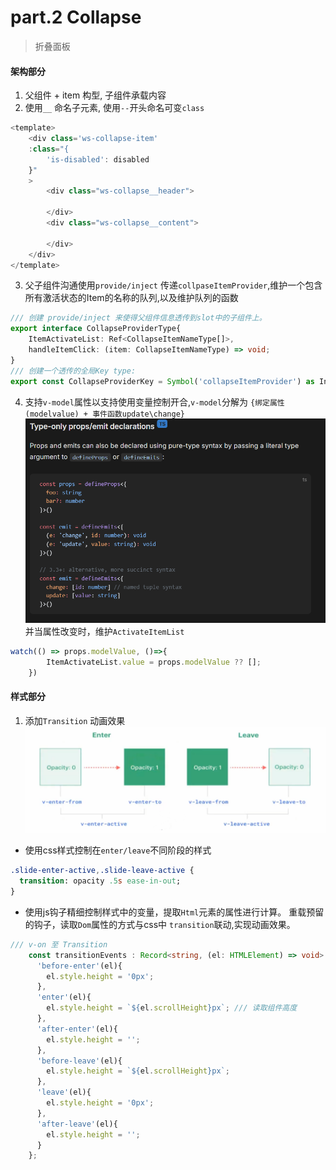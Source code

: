 # part.2 Collapse
> 折叠面板

#### 架构部分
1. 父组件 + item 构型, 子组件承载内容
2. 使用`__` 命名子元素, 使用`--`开头命名可变`class`
```ts
<template>
    <div class='ws-collapse-item'
    :class="{
        'is-disabled': disabled
    }"
    >
        <div class="ws-collapse__header">

        </div>
        <div class="ws-collapse__content">

        </div>
    </div>
</template>
```
3. 父子组件沟通使用`provide/inject` 传递`collpaseItemProvider`,维护一个包含所有激活状态的Item的名称的队列,以及维护队列的函数
```typescript
/// 创建 provide/inject 来使得父组件信息透传到slot中的子组件上。
export interface CollapseProviderType{
    ItemActivateList: Ref<CollapseItemNameType[]>,
    handleItemClick: (item: CollapseItemNameType) => void;
}
/// 创建一个透传的全局Key type: 
export const CollapseProviderKey = Symbol('collapseItemProvider') as InjectionKey<CollapseProviderType>; 
``` 
4. 支持`v-model`属性以支持使用变量控制开合,`v-model`分解为 `{绑定属性(modelvalue) + 事件函数update\change}`  
![alt text](image.png) 
并当属性改变时，维护`ActivateItemList`
```ts
watch(() => props.modelValue, ()=>{
        ItemActivateList.value = props.modelValue ?? [];
    })
```

#### 样式部分
1. 添加`Transition` 动画效果
![Transiton 工作原理](enter_leave.png) 
- 使用css样式控制在`enter/leave`不同阶段的样式
```sass
.slide-enter-active,.slide-leave-active {
  transition: opacity .5s ease-in-out;
}

```
- 使用js钩子精细控制样式中的变量，提取`Html`元素的属性进行计算。
重载预留的钩子，读取`Dom`属性的方式与css中 `transition`联动,实现动画效果。
```ts
/// v-on 至 Transition
    const transitionEvents : Record<string, (el: HTMLElement) => void> = {
      'before-enter'(el){
        el.style.height = '0px';
      },
      'enter'(el){
        el.style.height = `${el.scrollHeight}px`; /// 读取组件高度
      },
      'after-enter'(el){
        el.style.height = '';
      },
      'before-leave'(el){
        el.style.height = `${el.scrollHeight}px`;
      },
      'leave'(el){
        el.style.height = '0px';
      },
      'after-leave'(el){
        el.style.height = '';
      }
    };
```

